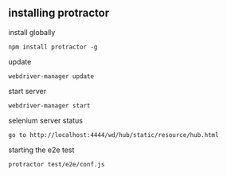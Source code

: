## installing protractor
install globally 

    npm install protractor -g
    
update 

    webdriver-manager update
    
start server

    webdriver-manager start
    
selenium server status

    go to http://localhost:4444/wd/hub/static/resource/hub.html
    
starting the e2e test

    protractor test/e2e/conf.js
    
